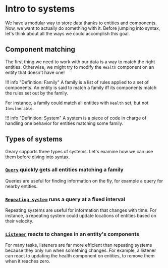 # Intro to systems

We have a modular way to store data thanks to entities and components. Now, we want to actually do something with it. Before jumping into syntax, let's think about all the ways we could accomplish this goal.

## Component matching

The first thing we need to work with our data is a way to match the right entities. Otherwise, we might try to modify the `Health` component on an entity that doesn't have one! 

!!! info "Definition: Family"
    A family is a list of rules applied to a set of components. An entity is said to match a family iff its components match the rules set out by the family.

For instance, a family could match all entities with `Health` set, but not `Invulnerable`.

!!! info "Definition: System"
    A system is a piece of code in charge of handling one behavior for entities matching some family.

## Types of systems

Geary supports three types of systems. Let's examine how we can use them before diving into syntax.

### [`Query`](https://mineinabyss.com/Geary/geary-core/com.mineinabyss.geary.systems.query/-geary-query/) quickly gets all entities matching a family

Queries are useful for finding information on the fly, for example a query for nearby entities.

### [`Repeating system`](https://mineinabyss.com/Geary/geary-core/com.mineinabyss.geary.systems/-ticking-system/) runs a query at a fixed interval

Repeating systems are useful for information that changes with time. For instance, a repeating system could update locations of entities based on their velocity.

### [`Listener`](https://mineinabyss.com/Geary/geary-core/com.mineinabyss.geary.systems/-geary-listener/) reacts to changes in an entity's components

For many tasks, listeners are far more efficient than repeating systems because they only run when something changes. For example, a listener can react to updating the health component on entities, to remove them when it reaches zero.

